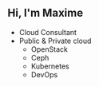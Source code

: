 ---
---
## Hi, I'm Maxime

- Cloud Consultant
- Public & Private cloud
  - OpenStack
  - Ceph
  - Kubernetes
  - DevOps

<aside class="notes">

</aside>

